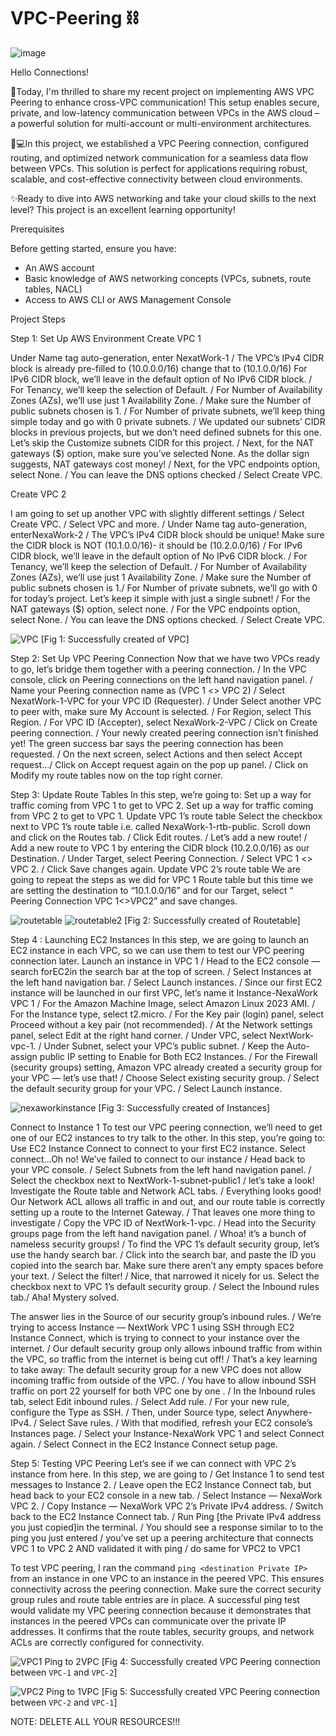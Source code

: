 # VPC-Peering ⛓️
![image](https://github.com/user-attachments/assets/895ee794-101d-4f1b-8bc9-adc66f54ad79)


Hello Connections!

🚀Today, I'm thrilled to share my recent project on implementing AWS VPC Peering to enhance cross-VPC
communication! This setup enables secure, private, and low-latency communication between VPCs in
the AWS cloud – a powerful solution for multi-account or multi-environment architectures.

👨💻In this project, we established a VPC Peering connection, configured routing, and optimized network
communication for a seamless data flow between VPCs. This solution is perfect for applications
requiring robust, scalable, and cost-effective connectivity between cloud environments.

✨Ready to dive into AWS networking and take your cloud skills to the next level? This project is an
excellent learning opportunity!

Prerequisites

Before getting started, ensure you have:
- An AWS account
- Basic knowledge of AWS networking concepts (VPCs, subnets, route tables, NACL)
- Access to AWS CLI or AWS Management Console

Project Steps

Step 1: Set Up AWS Environment
Create VPC 1

Under Name tag auto-generation, enter NexatWork-1 / The VPC’s IPv4 CIDR block is already pre-filled
to (10.0.0.0/16) change that to (10.1.0.0/16) For IPv6 CIDR block, we’ll leave in the default option of No
IPv6 CIDR block. / For Tenancy, we’ll keep the selection of Default. / For Number of Availability Zones
(AZs), we’ll use just 1 Availability Zone. / Make sure the Number of public subnets chosen is 1. /
For Number of private subnets, we’ll keep thing simple today and go with 0 private subnets. / We
updated our subnets’ CIDR blocks in previous projects, but we don’t need defined subnets for this one.
Let’s skip the Customize subnets CIDR for this project. / Next, for the NAT gateways ($) option, make
sure you’ve selected None. As the dollar sign suggests, NAT gateways cost money! / Next, for the VPC
endpoints option, select None. / You can leave the DNS options checked / Select Create VPC.

Create VPC 2

I am going to set up another VPC with slightly different settings / Select Create VPC. / Select VPC and
more. / Under Name tag auto-generation, enterNexaWork-2 / The VPC’s IPv4 CIDR block should be
unique! Make sure the CIDR block is NOT (10.1.0.0/16)- it should be (10.2.0.0/16) / For IPv6 CIDR block,
we’ll leave in the default option of No IPv6 CIDR block. / For Tenancy, we’ll keep the selection of Default.
/ For Number of Availability Zones (AZs), we’ll use just 1 Availability Zone. / Make sure the Number of
public subnets chosen is 1./ For Number of private subnets, we’ll go with 0 for today’s project. Let’s keep
it simple with just a single subnet! / For the NAT gateways ($) option, select none. / For the VPC
endpoints option, select None. / You can leave the DNS options checked. / Select Create VPC.

![VPC](https://github.com/user-attachments/assets/ed8235ee-0bdb-4591-a912-2ef4bb431693)
                          [Fig 1: Successfully created of VPC]

Step 2: Set Up VPC Peering Connection
Now that we have two VPCs ready to go, let’s bridge them together with a peering connection. / In the
VPC console, click on Peering connections on the left hand navigation panel. / Name your Peering
connection name as (VPC 1 <> VPC 2) / Select NexatWork-1-VPC for your VPC ID (Requester). /
Under Select another VPC to peer with, make sure My Account is selected. / For Region, select This
Region. / For VPC ID (Accepter), select NexaWork-2-VPC / Click on Create peering connection. / Your
newly created peering connection isn’t finished yet! The green success bar says the peering
connection has been requested. / On the next screen, select Actions and then select Accept request…/
Click on Accept request again on the pop up panel. / Click on Modify my route tables now on the top
right corner.

Step 3: Update Route Tables
In this step, we’re going to:
Set up a way for traffic coming from VPC 1 to get to VPC 2.
Set up a way for traffic coming from VPC 2 to get to VPC 1.
Update VPC 1’s route table
Select the checkbox next to VPC 1’s route table i.e. called NexaWork-1-rtb-public.
Scroll down and click on the Routes tab. / Click Edit routes. / Let’s add a new route! / Add a new route
to VPC 1 by entering the CIDR block (10.2.0.0/16) as our Destination. / Under Target, select Peering
Connection. / Select VPC 1 <> VPC 2. / Click Save changes again.
Update VPC 2’s route table
We are going to repeat the steps as we did for VPC 1 Route table but this time we are setting
the destination to “10.1.0.0/16” and for our Target, select “ Peering Connection VPC 1<>VPC2” and save
changes.

![routetable](https://github.com/user-attachments/assets/e87957e2-ecd9-4578-882a-7cfb45ab1ec3)
![routetable2](https://github.com/user-attachments/assets/dc2158d6-513d-4c34-8a15-19c2b0aaf859)
                          [Fig 2: Successfully created of Routetable]

Step 4 : Launching EC2 Instances
In this step, we are going to launch an EC2 instance in each VPC, so we can use them to test our VPC
peering connection later. Launch an instance in VPC 1 / Head to the EC2 console — search forEC2in the
search bar at the top of screen. / Select Instances at the left hand navigation bar. / Select Launch
instances. / Since our first EC2 instance will be launched in our first VPC, let’s name it Instance-NexaWork
VPC 1 / For the Amazon Machine Image, select Amazon Linux 2023 AMI. / For the Instance
type, select t2.micro. / For the Key pair (login) panel, select Proceed without a key pair (not
recommended). / At the Network settings panel, select Edit at the right hand corner. / Under VPC,
select NextWork-vpc-1. / Under Subnet, select your VPC’s public subnet. / Keep the Auto-assign public
IP setting to Enable for Both EC2 Instances. / For the Firewall (security groups) setting, Amazon VPC
already created a security group for your VPC — let’s use that! / Choose Select existing security group. /
Select the default security group for your VPC. / Select Launch instance.

![nexaworkinstance](https://github.com/user-attachments/assets/b7df1d48-9a18-4b24-9ab4-9870c662f742)
                              [Fig 3: Successfully created of Instances]

Connect to Instance 1
To test our VPC peering connection, we’ll need to get one of our EC2 instances to try talk to the other. In
this step, you’re going to: Use EC2 Instance Connect to connect to your first EC2 instance. Select
connect...Oh no! We’ve failed to connect to our instance / Head back to your VPC console. /
Select Subnets from the left hand navigation panel. / Select the checkbox next
to NextWork-1-subnet-public1 / let’s take a look! Investigate the Route table and Network ACL tabs. /
Everything looks good! Our Network ACL allows all traffic in and out, and our route table is correctly
setting up a route to the Internet Gateway. / That leaves one more thing to investigate / Copy the VPC
ID of NextWork-1-vpc. / Head into the Security groups page from the left hand navigation panel. / Whoa!
it’s a bunch of nameless security groups! / To find the VPC 1’s default security group, let’s use the handy
search bar. / Click into the search bar, and paste the ID you copied into the search bar. Make sure there
aren’t any empty spaces before your text. / Select the filter! / Nice, that narrowed it nicely for us. Select
the checkbox next to VPC 1’s default security group. / Select the Inbound rules tab./ Aha! Mystery
solved.

The answer lies in the Source of our security group’s inbound rules. / We’re trying to access Instance —
NextWork VPC 1 using SSH through EC2 Instance Connect, which is trying to connect to your instance
over the internet. / Our default security group only allows inbound traffic from within the VPC, so traffic
from the internet is being cut off! / That’s a key learning to take away: The default security group for a
new VPC does not allow incoming traffic from outside of the VPC. / You have to allow inbound SSH traffic
on port 22 yourself for both VPC one by one . / In the Inbound rules tab, select Edit inbound rules. /
Select Add rule. / For your new rule, configure the Type as SSH. / Then, under Source type,
select Anywhere-IPv4. / Select Save rules. / With that modified, refresh your EC2
console’s Instances page. / Select your Instance-NexaWork VPC 1 and select Connect again. /
Select Connect in the EC2 Instance Connect setup page.

Step 5: Testing VPC Peering
Let’s see if we can connect with VPC 2’s instance from here.
In this step, we are going to / Get Instance 1 to send test messages to Instance 2. / Leave open the EC2
Instance Connect tab, but head back to your EC2 console in a new tab. / Select Instance —
NexaWork VPC 2. / Copy Instance — NexaWork VPC 2’s Private IPv4 address. / Switch
back to the EC2 Instance Connect tab. / Run Ping [the Private IPv4 address you just copied]in the
terminal. / You should see a response similar to to the ping you just entered / you’ve set up a
peering architecture that connects VPC 1 to VPC 2 AND validated it with ping / do same for VPC2 to VPC1

To test VPC peering, I ran the command `ping <destination Private IP>` from an instance in one VPC to an
instance in the peered VPC. This ensures connectivity across the peering connection. Make sure the
correct security group rules and route table entries are in place.
A successful ping test would validate my VPC peering connection because it demonstrates that instances
in the peered VPCs can communicate over the private IP addresses. It confirms that the route tables,
security groups, and network ACLs are correctly configured for connectivity.

![VPC1 Ping to 2VPC](https://github.com/user-attachments/assets/5e565fbd-669b-4bf7-a864-38d4523a8268)
         [Fig 4: Successfully created VPC Peering connection between `VPC-1` and `VPC-2`]

![VPC2 Ping to 1VPC](https://github.com/user-attachments/assets/21f8d635-165a-4876-bd1a-cd9d9eca6631)
[Fig 5: Successfully created VPC Peering connection between `VPC-2` and `VPC-1`]

NOTE: DELETE ALL YOUR RESOURCES!!!
